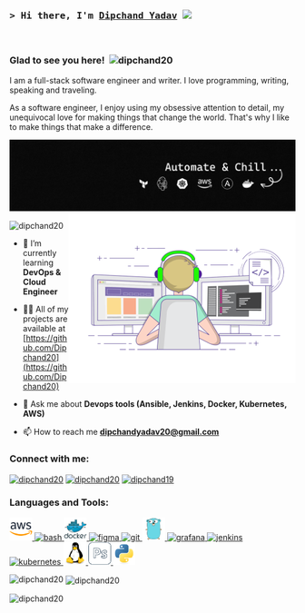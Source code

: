 ### <samp>&gt; Hi there, I'm <a href="https://gkassym.netlify.app" target="_blank">Dipchand Yadav</a> <img src="https://media.giphy.com/media/hvRJCLFzcasrR4ia7z/giphy.gif" width="25"> </samp>

### &nbsp;  <p align="left">Glad to see you here! &nbsp;<img src="https://komarev.com/ghpvc/?username=dipchand20&label=Profile%20views&color=0e75b6&style=flat" alt="dipchand20" /> </p>

I am a full-stack software engineer and writer. I love programming, writing, speaking and traveling.

As a software engineer, I enjoy using my obsessive attention to detail, my unequivocal love for making things that change the world. That's why I like to make things that make a difference.
<div align="center"> <img src="https://github.com/Dipchand20/Dipchand20/blob/main/Untitled-2.png"> </div>
<img align="right" alt="Coding" width="400" src="https://raw.githubusercontent.com/devSouvik/devSouvik/master/gif3.gif">

<p align="left"> <img src="https://komarev.com/ghpvc/?username=dipchand20&label=Profile%20views&color=0e75b6&style=flat" alt="dipchand20" /> </p>

- 🌱 I’m currently learning **DevOps & Cloud Engineer**

- 👨‍💻 All of my projects are available at [https://github.com/Dipchand20](https://github.com/Dipchand20)

- 💬 Ask me about **Devops tools (Ansible, Jenkins, Docker, Kubernetes, AWS)**

- 📫 How to reach me **dipchandyadav20@gmail.com**

<h3 align="left">Connect with me:</h3>
<p align="left">
<a href="https://twitter.com/dipchand20" target="blank"><img align="center" src="https://raw.githubusercontent.com/rahuldkjain/github-profile-readme-generator/master/src/images/icons/Social/twitter.svg" alt="dipchand20" height="30" width="40" /></a>
<a href="https://linkedin.com/in/dipchand20" target="blank"><img align="center" src="https://raw.githubusercontent.com/rahuldkjain/github-profile-readme-generator/master/src/images/icons/Social/linked-in-alt.svg" alt="dipchand20" height="30" width="40" /></a>
<a href="https://instagram.com/dipchand19" target="blank"><img align="center" src="https://raw.githubusercontent.com/rahuldkjain/github-profile-readme-generator/master/src/images/icons/Social/instagram.svg" alt="dipchand19" height="30" width="40" /></a>
</p>

<h3 align="left">Languages and Tools:</h3>
<p align="left"> <a href="https://aws.amazon.com" target="_blank" rel="noreferrer"> <img src="https://raw.githubusercontent.com/devicons/devicon/master/icons/amazonwebservices/amazonwebservices-original-wordmark.svg" alt="aws" width="40" height="40"/> </a> <a href="https://www.gnu.org/software/bash/" target="_blank" rel="noreferrer"> <img src="https://www.vectorlogo.zone/logos/gnu_bash/gnu_bash-icon.svg" alt="bash" width="40" height="40"/> </a> <a href="https://www.docker.com/" target="_blank" rel="noreferrer"> <img src="https://raw.githubusercontent.com/devicons/devicon/master/icons/docker/docker-original-wordmark.svg" alt="docker" width="40" height="40"/> </a> <a href="https://www.figma.com/" target="_blank" rel="noreferrer"> <img src="https://www.vectorlogo.zone/logos/figma/figma-icon.svg" alt="figma" width="40" height="40"/> </a> <a href="https://git-scm.com/" target="_blank" rel="noreferrer"> <img src="https://www.vectorlogo.zone/logos/git-scm/git-scm-icon.svg" alt="git" width="40" height="40"/> </a> <a href="https://golang.org" target="_blank" rel="noreferrer"> <img src="https://raw.githubusercontent.com/devicons/devicon/master/icons/go/go-original.svg" alt="go" width="40" height="40"/> </a> <a href="https://grafana.com" target="_blank" rel="noreferrer"> <img src="https://www.vectorlogo.zone/logos/grafana/grafana-icon.svg" alt="grafana" width="40" height="40"/> </a> <a href="https://www.jenkins.io" target="_blank" rel="noreferrer"> <img src="https://www.vectorlogo.zone/logos/jenkins/jenkins-icon.svg" alt="jenkins" width="40" height="40"/> </a> <a href="https://kubernetes.io" target="_blank" rel="noreferrer"> <img src="https://www.vectorlogo.zone/logos/kubernetes/kubernetes-icon.svg" alt="kubernetes" width="40" height="40"/> </a> <a href="https://www.linux.org/" target="_blank" rel="noreferrer"> <img src="https://raw.githubusercontent.com/devicons/devicon/master/icons/linux/linux-original.svg" alt="linux" width="40" height="40"/> </a> <a href="https://www.photoshop.com/en" target="_blank" rel="noreferrer"> <img src="https://raw.githubusercontent.com/devicons/devicon/master/icons/photoshop/photoshop-line.svg" alt="photoshop" width="40" height="40"/> </a> <a href="https://www.python.org" target="_blank" rel="noreferrer"> <img src="https://raw.githubusercontent.com/devicons/devicon/master/icons/python/python-original.svg" alt="python" width="40" height="40"/> </a> </p>

<p><img align="left" src="https://github-readme-stats.vercel.app/api/top-langs?username=dipchand20&show_icons=true&locale=en&layout=compact" alt="dipchand20" /></p>

<p>&nbsp;<img align="center" src="https://github-readme-stats.vercel.app/api?username=dipchand20&show_icons=true&locale=en" alt="dipchand20" /></p>

<p><img align="center" src="https://github-readme-streak-stats.herokuapp.com/?user=dipchand20&" alt="dipchand20" /></p>
